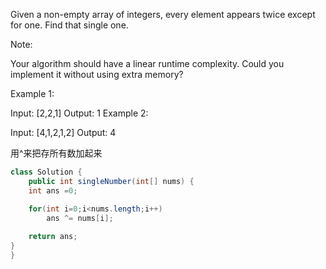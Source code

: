 Given a non-empty array of integers, every element appears twice except for one. Find that single one.

Note:

Your algorithm should have a linear runtime complexity. Could you implement it without using extra memory?

Example 1:

Input: [2,2,1]
Output: 1
Example 2:

Input: [4,1,2,1,2]
Output: 4

用^来把存所有数加起来

```java
class Solution {
    public int singleNumber(int[] nums) {
    int ans =0;

    for(int i=0;i<nums.length;i++)
        ans ^= nums[i];
    
    return ans;   
}
}
```
